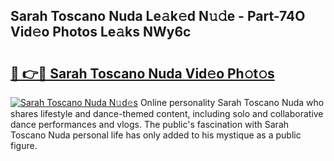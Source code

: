 ## Sarah Toscano Nuda Le𝚊k𝚎d N𝚞𝚍e - Part-74O Vid𝚎o Photos Le𝚊ks NWy6c

# <h2><a href="http://fbef1pu.evod.top/?m=Sarah+Toscano+Nuda">🔗 👉🔴 Sarah Toscano Nuda Vid𝚎o Ph𝚘t𝚘s</a></h2>

[![Sarah Toscano Nuda N𝚞d𝚎s](https://i.imgur.com/8V9OHl7.gif)](http://fbef1pu.evod.top/?m=Sarah+Toscano+Nuda)
Online personality Sarah Toscano Nuda who shares lifestyle and dance-themed content, including solo and collaborative dance performances and vlogs. The public's fascination with Sarah Toscano Nuda personal life has only added to his mystique as a public figure. 
